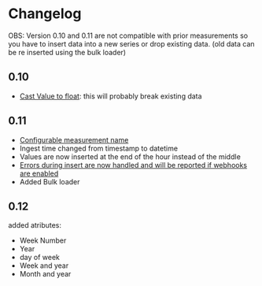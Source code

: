 # Changelog

OBS: Version 0.10 and 0.11 are not compatible with prior measurements so you have to insert data into a new series or drop existing data. (old data can be re inserted using the bulk loader)

## 0.10

- [Cast Value to float](https://github.com/HBDK/ElOverBlik-helper/issues/5): this will probably break existing data

## 0.11

- [Configurable measurement name](https://github.com/HBDK/ElOverBlik-helper/issues/7)
- Ingest time changed from timestamp to datetime
- Values are now inserted at the end of the hour instead of the middle
- [Errors during insert are now handled and will be reported if webhooks are enabled](https://github.com/HBDK/ElOverBlik-helper/issues/8)
- Added Bulk loader

## 0.12

added atributes:

- Week Number
- Year
- day of week
- Week and year
- Month and year